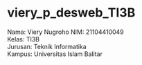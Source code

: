 # viery_p_desweb_TI3B
Nama: Viery Nugroho 
NIM: 21104410049  
Kelas: TI3B  
Jurusan: Teknik Informatika  
Kampus: Universitas Islam Balitar
